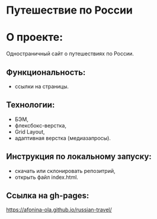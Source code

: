 # Путешествие по России

# О проекте:
Одностраничный сайт о путешествиях по России.

## Функциональность:

- ссылки на страницы.

## Технологии:

- БЭМ,
- флексбокс-верстка,
- Grid Layout,
- адаптивная верстка (медиазапросы).

## Инструкция по локальному запуску:

- скачать или склонировать репозитрий,
- открыть файл index.html.

## Ссылка на gh-pages:

https://afonina-ola.github.io/russian-travel/